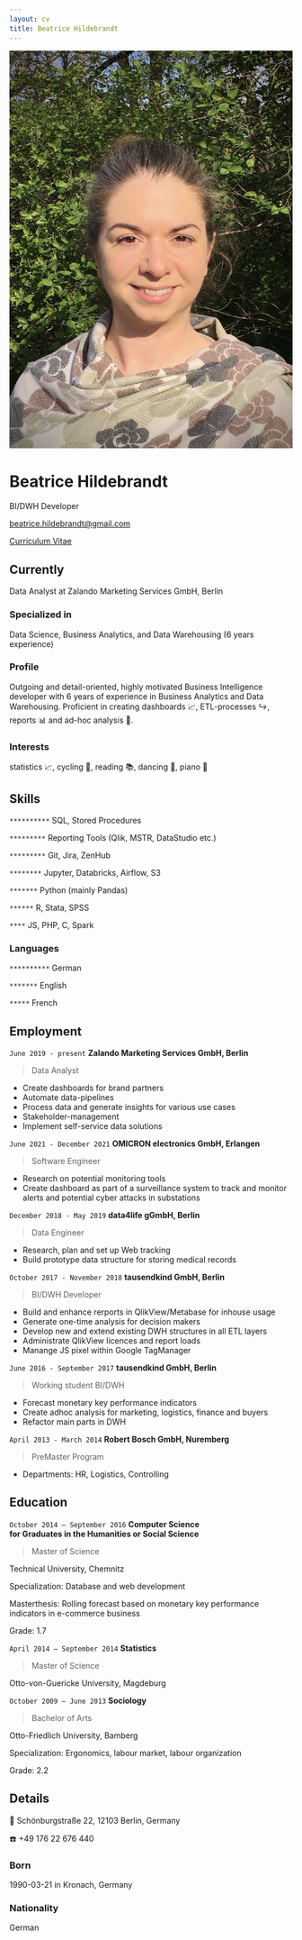 ```yaml
---
layout: cv
title: Beatrice Hildebrandt
---
```

![Beatrice Hildebrandt](BeatriceHildebrandt.jpeg)
# Beatrice Hildebrandt
BI/DWH Developer

<div id="webaddress">
<a href="beatrice.hildebrandt@gmail.com">beatrice.hildebrandt@gmail.com</a>
</div>


<div id="webaddress">

<a href="https://froggibella.github.io/bea-cv/">Curriculum Vitae</a>
</div>


## Currently

Data Analyst at Zalando Marketing Services GmbH, Berlin

### Specialized in

Data Science, Business Analytics, and Data Warehousing (6 years experience)

### Profile

Outgoing and detail-oriented, highly motivated Business Intelligence developer with 6 years of experience in Business Analytics and Data Warehousing.
Proficient in creating dashboards 📈, ETL-processes ↪️, reports 📊 and ad-hoc analysis 📰.

### Interests

statistics 📈, cycling 🚴, reading 📚,
dancing 💃,  piano 🎹


## Skills

`**********`
SQL, Stored Procedures

`*********`
Reporting Tools (Qlik, MSTR, DataStudio etc.)

`*********`
Git, Jira, ZenHub

`********`
Jupyter, Databricks, Airflow, S3

`*******`
Python (mainly Pandas)

`******`
R, Stata, SPSS

`****`
JS, PHP, C, Spark

### Languages

`**********`
German

`*******`
English

`*****`
French


## Employment

`June 2019 - present`
__Zalando Marketing Services GmbH, Berlin__

> Data Analyst

- Create dashboards for brand partners
- Automate data-pipelines
- Process data and generate insights for various use cases
- Stakeholder-management
- Implement self-service data solutions

`June 2021 - December 2021`
__OMICRON electronics GmbH, Erlangen__

> Software Engineer

- Research on potential monitoring tools
- Create dashboard as part of a surveillance system to track and monitor alerts and potential cyber attacks in substations

`December 2018 - May 2019`
__data4life gGmbH, Berlin__

> Data Engineer

- Research, plan and set up Web tracking
- Build prototype data structure for storing medical records

`October 2017 - November 2018`
__tausendkind GmbH, Berlin__

> BI/DWH Developer

- Build and enhance rerports in QlikView/Metabase for inhouse usage
- Generate one-time analysis for decision makers
- Develop new and extend existing DWH structures in all ETL layers
- Administrate QlikView licences and report loads
- Manange JS pixel within Google TagManager

`June 2016 - September 2017`
__tausendkind GmbH, Berlin__

> Working student BI/DWH

- Forecast monetary key performance indicators
- Create adhoc analysis for marketing, logistics, finance and buyers
- Refactor main parts in DWH

`April 2013 - March 2014`
__Robert Bosch GmbH, Nuremberg__

> PreMaster Program

- Departments: HR, Logistics, Controlling


## Education

`October 2014 – September 2016`
__Computer Science__<br/>
__for Graduates in the Humanities or Social Science__

> Master of Science

Technical University, Chemnitz

Specialization: Database and web development

Masterthesis: Rolling forecast based on monetary key performance indicators in e-commerce business

Grade: 1.7


`April 2014 – September 2014`
__Statistics__

> Master of Science

Otto-von-Guericke University, Magdeburg


`October 2009 – June 2013`
__Sociology__

> Bachelor of Arts
 
Otto-Friedlich University, Bamberg

Specialization: Ergonomics, labour market, labour organization 

Grade: 2.2


## Details

📮 Schönburgstraße 22,
12103 Berlin,
Germany

☎️ +49 176 22 676 440

### Born

1990-03-21 in Kronach, Germany

### Nationality

German



